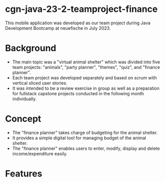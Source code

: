 # cgn-java-23-2-teamproject-finance
This mobile application was developed as our team project during Java Development Bootcamp at neuefische in July 2023.

# Background
- The main topic was a "virtual animal shelter" which was divided into five team projects: "animals", "party planner", "themes", "quiz", and "finance planner".
- Each team project was developed separately and based on scrum with vertical sliced user stories.
- It was intended to be a review exercise in group as well as a preparation for fullstack capstone projects conducted in the following month individually.  

# Concept
- The "finance planner" takes charge of budgeting for the animal shelter.
- It provides a simple digital tool for managing budget of the animal shelter.
- The "finance planner" enables users to enter, modify, display and delete income/expenditure easily.

# Features
